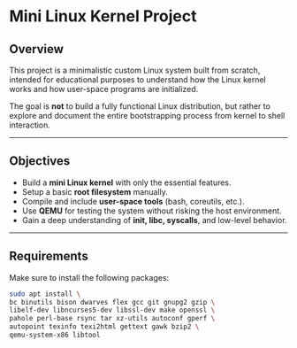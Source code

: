 # Mini Linux Kernel Project

## Overview

This project is a minimalistic custom Linux system built from scratch, intended for educational purposes to understand how the Linux kernel works and how user-space programs are initialized.

The goal is **not** to build a fully functional Linux distribution, but rather to explore and document the entire bootstrapping process from kernel to shell interaction.

---

## Objectives

- Build a **mini Linux kernel** with only the essential features.
- Setup a basic **root filesystem** manually.
- Compile and include **user-space tools** (bash, coreutils, etc.).
- Use **QEMU** for testing the system without risking the host environment.
- Gain a deep understanding of **init, libc, syscalls**, and low-level behavior.

---

## Requirements

Make sure to install the following packages:

```bash
sudo apt install \
bc binutils bison dwarves flex gcc git gnupg2 gzip \
libelf-dev libncurses5-dev libssl-dev make openssl \
pahole perl-base rsync tar xz-utils autoconf gperf \
autopoint texinfo texi2html gettext gawk bzip2 \
qemu-system-x86 libtool
